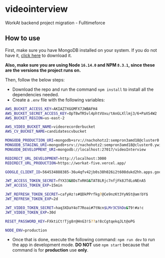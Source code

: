 # videointerview

WorkAt backend project migration - Fulltimeforce

## How to use

First, make sure you have MongoDB installed on your system. If you do not have it, [click here](https://www.mongodb.com/try/download/community) to download it.

**Also, make sure you are using Node `16.14.0` and NPM `8.3.1`, since these are the versions the project runs on.**

Then, follow the below steps:

- Download the repo and run the command `npm install` to install all the dependencies needed.
- Create a `.env` file with the following variables:

```bash
AWS_BUCKET_ACCESS_KEY=AKIAZ7XGGMFX7JWBAFH4
AWS_BUCKET_SECRET_ACCESS_KEY=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
AWS_BUCKET_REGION=us-east-2

AWS_VIDEO_BUCKET_NAME=videorecorderbucket
AWS_CV_BUCKET_NAME=candidatescvbucket

MONGODB_PRODUCTION_URI=mongodb+srv://nachohotz2:sempron3amd18@cluster0.ywin2.mongodb.net/videoInterview
MONGODB_STAGING_URI=mongodb+srv://nachohotz2:sempron3amd18@cluster0.ywin2.mongodb.net/videoInterview-staging
MONGODB_DEVELOPMENT_URI=mongodb://localhost:27017/videoInterview

REDIRECT_URL_DEVELOPMENT=http://localhost:3000
REDIRECT_URL_PRODUCTION=https://workat-five.vercel.app/

GOOGLE_CLIENT_ID=564534888385-36u4qfv42jb0s38h026i2t608dukd2hh.apps.googleusercontent.com

JWT_ACCESS_TOKEN_SECRET=fYX33&BDsTxRKG&TAT8LRjc7nfjFk8JTdLoNEnA5
JWT_ACCESS_TOKEN_EXP=15min

JWT_REFRESH_TOKEN_SECRET=cafyHz!s#QDkPPrfkg?@Ce9nzKt3YyNSt@am!bY$
JWT_REFRESH_TOKEN_EXP=2d

JWT_VIDEO_TOKEN_SECRET=haq3XDaY4oT7Roai#7tNcn$LMr3C5hDo&T9!#a!c
JWT_VIDEO_TOKEN_EXP=30d

RESET_PASSWORD_KEY=FXktiCt!Tjg8r@HnG3!S??a!8cCgtqekqJLt@oPG

NODE_ENV=production

```

- Once that is done, execute the following command: `npm run dev` to run the app in development mode. **DO NOT** use `npm start` because that command is for **production** use **only**.
